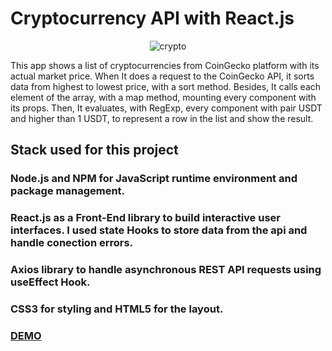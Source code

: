 # Cryptocurrency API with React.js

<center><img src="/img/crypto.png" alt="crypto"/></center>

This app shows a list of cryptocurrencies from CoinGecko platform with its actual market price. When It does a request to the CoinGecko API, it sorts data from highest to lowest price, with a sort method. Besides, It calls each element of the array, with a map method, mounting every component with its props. Then, It evaluates, with RegExp, every component with pair USDT and higher than 1 USDT, to represent a row in the list and show the result.

## Stack used for this project

### Node.js and NPM for JavaScript runtime environment and package management.

### React.js as a Front-End library to build interactive user interfaces. I used state Hooks to store data from the api and handle conection errors.

### Axios library to handle asynchronous REST API requests using useEffect Hook.

### CSS3 for styling and HTML5 for the layout.


### [DEMO](https://andres-webdev.github.io/crypto-api/)
